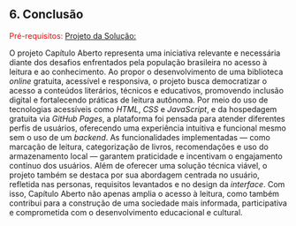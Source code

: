 ## 6. Conclusão

<span style="color:red">Pré-requisitos: <a href="6-Interface-Sistema.md"> Projeto da Solução:</a></span>

O projeto Capítulo Aberto representa uma iniciativa relevante e necessária diante dos
desafios enfrentados pela população brasileira no acesso à leitura e ao conhecimento.
Ao propor o desenvolvimento de uma biblioteca <em>online</em> gratuita, acessível e responsiva,
o projeto busca democratizar o acesso a conteúdos literários, técnicos e educativos,
promovendo inclusão digital e fortalecendo práticas de leitura autônoma.
Por meio do uso de tecnologias acessíveis como <em>HTML</em>, <em>CSS</em> e <em>JavaScript</em>, e da
hospedagem gratuita via <em>GitHub Pages</em>, a plataforma foi pensada para atender
diferentes perfis de usuários, oferecendo uma experiência intuitiva e funcional mesmo
sem o uso de um <em>backend</em>. As funcionalidades implementadas — como marcação de
leitura, categorização de livros, recomendações e uso do armazenamento local —
garantem praticidade e incentivam o engajamento contínuo dos usuários.
Além de oferecer uma solução técnica viável, o projeto também se destaca por sua
abordagem centrada no usuário, refletida nas personas, requisitos levantados e no
design da <em>interface</em>. Com isso, Capítulo Aberto não apenas amplia o acesso à leitura,
como também contribui para a construção de uma sociedade mais informada,
participativa e comprometida com o desenvolvimento educacional e cultural.